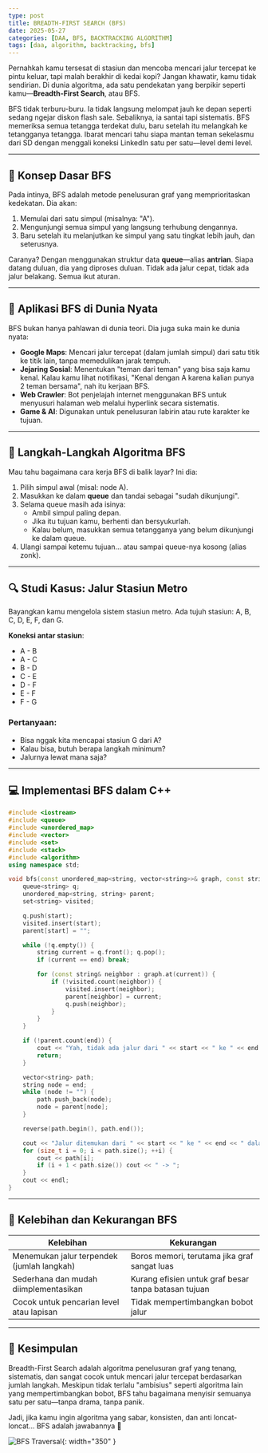 ```yaml
---
type: post
title: BREADTH-FIRST SEARCH (BFS)
date: 2025-05-27
categories: [DAA, BFS, BACKTRACKING ALGORITHM]
tags: [daa, algorithm, backtracking, bfs]
---
```


Pernahkah kamu tersesat di stasiun dan mencoba mencari jalur tercepat ke pintu keluar, tapi malah berakhir di kedai kopi? Jangan khawatir, kamu tidak sendirian. Di dunia algoritma, ada satu pendekatan yang berpikir seperti kamu—**Breadth-First Search**, atau BFS.

BFS tidak terburu-buru. Ia tidak langsung melompat jauh ke depan seperti sedang ngejar diskon flash sale. Sebaliknya, ia santai tapi sistematis. BFS memeriksa semua tetangga terdekat dulu, baru setelah itu melangkah ke tetangganya tetangga. Ibarat mencari tahu siapa mantan teman sekelasmu dari SD dengan menggali koneksi LinkedIn satu per satu—level demi level.

---

## 🧠 Konsep Dasar BFS

Pada intinya, BFS adalah metode penelusuran graf yang memprioritaskan kedekatan. Dia akan:

1. Memulai dari satu simpul (misalnya: "A").
2. Mengunjungi semua simpul yang langsung terhubung dengannya.
3. Baru setelah itu melanjutkan ke simpul yang satu tingkat lebih jauh, dan seterusnya.

Caranya? Dengan menggunakan struktur data **queue**—alias **antrian**. Siapa datang duluan, dia yang diproses duluan. Tidak ada jalur cepat, tidak ada jalur belakang. Semua ikut aturan.

---

## 🎯 Aplikasi BFS di Dunia Nyata

BFS bukan hanya pahlawan di dunia teori. Dia juga suka main ke dunia nyata:

- **Google Maps**: Mencari jalur tercepat (dalam jumlah simpul) dari satu titik ke titik lain, tanpa memedulikan jarak tempuh.
- **Jejaring Sosial**: Menentukan "teman dari teman" yang bisa saja kamu kenal. Kalau kamu lihat notifikasi, "Kenal dengan A karena kalian punya 2 teman bersama", nah itu kerjaan BFS.
- **Web Crawler**: Bot penjelajah internet menggunakan BFS untuk menyusuri halaman web melalui hyperlink secara sistematis.
- **Game & AI**: Digunakan untuk penelusuran labirin atau rute karakter ke tujuan.

---

## 📝 Langkah-Langkah Algoritma BFS

Mau tahu bagaimana cara kerja BFS di balik layar? Ini dia:

1. Pilih simpul awal (misal: node A).
2. Masukkan ke dalam **queue** dan tandai sebagai "sudah dikunjungi".
3. Selama queue masih ada isinya:
   - Ambil simpul paling depan.
   - Jika itu tujuan kamu, berhenti dan bersyukurlah.
   - Kalau belum, masukkan semua tetangganya yang belum dikunjungi ke dalam queue.
4. Ulangi sampai ketemu tujuan... atau sampai queue-nya kosong (alias zonk).

---

## 🔍 Studi Kasus: Jalur Stasiun Metro

Bayangkan kamu mengelola sistem stasiun metro. Ada tujuh stasiun: A, B, C, D, E, F, dan G.

**Koneksi antar stasiun**:

- A - B  
- A - C  
- B - D  
- C - E  
- D - F  
- E - F  
- F - G

### Pertanyaan:

- Bisa nggak kita mencapai stasiun G dari A?
- Kalau bisa, butuh berapa langkah minimum?
- Jalurnya lewat mana saja?

---

## 💻 Implementasi BFS dalam C++

```cpp
#include <iostream>
#include <queue>
#include <unordered_map>
#include <vector>
#include <set>
#include <stack>
#include <algorithm>
using namespace std;

void bfs(const unordered_map<string, vector<string>>& graph, const string& start, const string& end) {
    queue<string> q;
    unordered_map<string, string> parent;
    set<string> visited;

    q.push(start);
    visited.insert(start);
    parent[start] = "";

    while (!q.empty()) {
        string current = q.front(); q.pop();
        if (current == end) break;

        for (const string& neighbor : graph.at(current)) {
            if (!visited.count(neighbor)) {
                visited.insert(neighbor);
                parent[neighbor] = current;
                q.push(neighbor);
            }
        }
    }

    if (!parent.count(end)) {
        cout << "Yah, tidak ada jalur dari " << start << " ke " << end << ".\n";
        return;
    }

    vector<string> path;
    string node = end;
    while (node != "") {
        path.push_back(node);
        node = parent[node];
    }

    reverse(path.begin(), path.end());

    cout << "Jalur ditemukan dari " << start << " ke " << end << " dalam " << path.size() - 1 << " langkah:\n";
    for (size_t i = 0; i < path.size(); ++i) {
        cout << path[i];
        if (i + 1 < path.size()) cout << " -> ";
    }
    cout << endl;
}
```

---

## 🤔 Kelebihan dan Kekurangan BFS

| Kelebihan | Kekurangan |
|----------|-------------|
| Menemukan jalur terpendek (jumlah langkah) | Boros memori, terutama jika graf sangat luas |
| Sederhana dan mudah diimplementasikan | Kurang efisien untuk graf besar tanpa batasan tujuan |
| Cocok untuk pencarian level atau lapisan | Tidak mempertimbangkan bobot jalur |

---

## 🏁 Kesimpulan

Breadth-First Search adalah algoritma penelusuran graf yang tenang, sistematis, dan sangat cocok untuk mencari jalur tercepat berdasarkan jumlah langkah. Meskipun tidak terlalu "ambisius" seperti algoritma lain yang mempertimbangkan bobot, BFS tahu bagaimana menyisir semuanya satu per satu—tanpa drama, tanpa panik.

Jadi, jika kamu ingin algoritma yang sabar, konsisten, dan anti loncat-loncat... BFS adalah jawabannya 🧃

![BFS Traversal](https://encrypted-tbn0.gstatic.com/images?q=tbn:ANd9GcTttgR1killt0xv2UYUV1Gkc9eU4_eSviJYmA&s){: width="350" }
